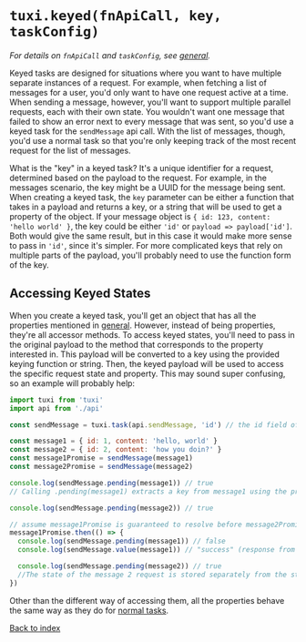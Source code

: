 # `tuxi.keyed(fnApiCall, key, taskConfig)`

_For details on `fnApiCall` and `taskConfig`, see [general](general.md)._

Keyed tasks are designed for situations where you want to have multiple separate instances of a request. For example, when fetching a list of messages for a user, you'd only want to have one request active at a time. When sending a message, however, you'll want to support multiple parallel requests, each with their own state. You wouldn't want one message that failed to show an error next to every message that was sent, so you'd use a keyed task for the `sendMessage` api call. With the list of messages, though, you'd use a normal task so that you're only keeping track of the most recent request for the list of messages.

What is the "key" in a keyed task? It's a unique identifier for a request, determined based on the payload to the request. For example, in the messages scenario, the key might be a UUID for the message being sent. When creating a keyed task, the `key` parameter can be either a function that takes in a payload and returns a key, or a string that will be used to get a property of the object. If your message object is `{ id: 123, content: 'hello world' }`, the key could be either `'id'` or `payload => payload['id']`. Both would give the same result, but in this case it would make more sense to pass in `'id'`, since it's simpler. For more complicated keys that rely on multiple parts of the payload, you'll probably need to use the function form of the key.

## Accessing Keyed States

When you create a keyed task, you'll get an object that has all the properties mentioned in [general](general.md). However, instead of being properties, they're all accessor methods. To access keyed states, you'll need to pass in the original payload to the method that corresponds to the property interested in. This payload will be converted to a key using the provided keying function or string. Then, the keyed payload will be used to access the specific request state and property. This may sound super confusing, so an example will probably help:

```js
import tuxi from 'tuxi'
import api from './api'

const sendMessage = tuxi.task(api.sendMessage, 'id') // the id field of the payload will be used as a key

const message1 = { id: 1, content: 'hello, world' }
const message2 = { id: 2, content: 'how you doin?' }
const message1Promise = sendMessage(message1)
const message2Promise = sendMessage(message2)

console.log(sendMessage.pending(message1)) // true
// Calling .pending(message1) extracts a key from message1 using the provided key ('id'), and then lookup the request state and return whether or not it's pending

console.log(sendMessage.pending(message2)) // true

// assume message1Promise is guaranteed to resolve before message2Promise
message1Promise.then(() => {
  console.log(sendMessage.pending(message1)) // false
  console.log(sendMessage.value(message1)) // "success" (response from the server)

  console.log(sendMessage.pending(message2)) // true
  //The state of the message 2 request is stored separately from the state of the message 1 request
})
```

Other than the different way of accessing them, all the properties behave the same way as they do for [normal tasks](task.md).

[Back to index](readme.md)